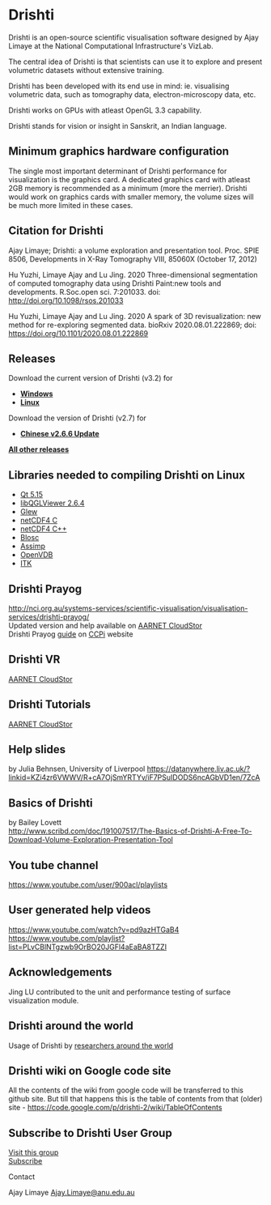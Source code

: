 # Drishti

Drishti is an open-source scientific visualisation software designed by Ajay Limaye at the National Computational Infrastructure's VizLab.

The central idea of Drishti is that scientists can use it to explore and present volumetric datasets without extensive training.

Drishti has been developed with its end use in mind: ie. visualising volumetric data, such as tomography data, electron-microscopy data, etc.

Drishti works on GPUs with atleast OpenGL 3.3 capability.

Drishti stands for vision or insight in Sanskrit, an Indian language.

## Minimum graphics hardware configuration
  The single most important determinant of Drishti performance for visualization is the graphics card.  A dedicated graphics card with atleast 2GB memory is recommended as a minimum (more the merrier).  Drishti would work on graphics cards with smaller memory, the volume sizes will be much more limited in these cases.

## Citation for Drishti
Ajay Limaye; Drishti: a volume exploration and presentation tool. Proc. SPIE 8506, Developments in X-Ray Tomography VIII, 85060X (October 17, 2012)

Hu Yuzhi, Limaye Ajay and Lu Jing. 2020 Three-dimensional segmentation of computed tomography data using Drishti Paint:new tools and developments. R.Soc.open sci. 7:201033. doi: http://doi.org/10.1098/rsos.201033

Hu Yuzhi, Limaye Ajay and Lu Jing. 2020 A spark of 3D revisualization: new method for re-exploring segmented data. bioRxiv 2020.08.01.222869; doi: https://doi.org/10.1101/2020.08.01.222869

## Releases

Download the current version of Drishti (v3.2) for<br>
  * [**Windows**](https://github.com/nci/drishti/releases/tag/v3.2win)<br>
  * [**Linux**](https://github.com/nci/drishti/releases/tag/v3.2linux)<br>

Download the version of Drishti (v2.7) for<br>
  * [**Chinese v2.6.6 Update**](https://github.com/nci/drishti/wiki/Drishti-2.6.6---Chinese-Update)

[**All other releases**](https://github.com/AjayLimaye/drishti/releases/)

## Libraries needed to compiling Drishti on Linux
  * [Qt 5.15](https://www.qt.io/download)<br>
  * [libQGLViewer 2.6.4](https://github.com/GillesDebunne/libQGLViewer/releases/tag/v2.6.4)
  * [Glew](https://github.com/nigels-com/glew)
  * [netCDF4 C](https://github.com/Unidata/netcdf-c)
  * [netCDF4 C++](https://github.com/Unidata/netcdf-cxx4)
  * [Blosc](https://github.com/Blosc/c-blosc)
  * [Assimp](https://github.com/assimp/assimp)
  * [OpenVDB](https://github.com/AcademySoftwareFoundation/openvdb)
  * [ITK](https://itk.org/download/)

## Drishti Prayog
http://nci.org.au/systems-services/scientific-visualisation/visualisation-services/drishti-prayog/
<br>Updated version and help available on [AARNET CloudStor](https://cloudstor.aarnet.edu.au/plus/s/bxu1ZH4ywZEzl38)
<br>Drishti Prayog [guide](https://www.ccpi.ac.uk/sites/www.ccpi.ac.uk/files/uploaded_documents/Drishti%20Prayog%20User%20Guide.pdf) on [CCPi](https://www.ccpi.ac.uk/) website 

## Drishti VR
[AARNET CloudStor](https://cloudstor.aarnet.edu.au/plus/s/ykqMmmikfXxHxKC?path=%2FDrishtiVR)
                   
## Drishti Tutorials
[AARNET CloudStor](https://cloudstor.aarnet.edu.au/plus/s/ykqMmmikfXxHxKC?path=%2FTutorials)

## Help slides
by Julia Behnsen, University of Liverpool 
https://datanywhere.liv.ac.uk/?linkid=KZi4zr6VWWV/R+cA7OjSmYRTYv/iF7PSuIDODS6ncAGbVD1en/7ZcA

## Basics of Drishti
by Bailey Lovett<br>
http://www.scribd.com/doc/191007517/The-Basics-of-Drishti-A-Free-To-Download-Volume-Exploration-Presentation-Tool

## You tube channel
https://www.youtube.com/user/900acl/playlists

## User generated help videos
https://www.youtube.com/watch?v=pd9azHTGaB4
<br>
https://www.youtube.com/playlist?list=PLvCBlNTgzwb9OrBO20JGFl4aEaBA8TZZI

## Acknowledgements
Jing LU contributed to the unit and performance testing of surface visualization module.

## Drishti around the world
Usage of Drishti by [researchers around the world ](https://github.com/AjayLimaye/drishti/wiki/Usage-of-Drishti-around-the-world)

## Drishti wiki on Google code site
All the contents of the wiki from google code will be transferred to this github site.  But till that happens this is the table of contents from that (older) site - https://code.google.com/p/drishti-2/wiki/TableOfContents

## Subscribe to Drishti User Group
[Visit this group](http://groups.google.com/group/drishti-user-group?hl=en)<br>
[Subscribe](http://groups.google.com/group/drishti-user-group/boxsubscribe)

Contact

Ajay Limaye Ajay.Limaye@anu.edu.au 
